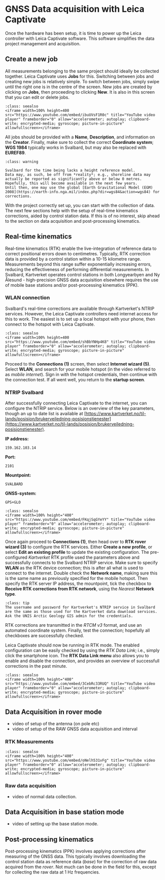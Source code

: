# GNSS Data acquisition with Leica Captivate

Once the hardware has been setup, it is time to power up the Leica controller with Leica Captivate software.
This software simplifies the data project management and acquisition.

## Create a new job

All measurements belonging to the same project should ideally be collected together.
Leica Captivate uses **Jobs** for this.
Switching between jobs and creating new jobs is relatively simple.
To switch between jobs, simply swipe until the right one is in the centre of the screen.
New jobs are created by clicking on **Jobs**, then proceeding to clicking **New**.
It is also in this screen that you can edit or delete jobs.

```{admonition} Available through YouTube.
:class: seealso
<iframe width=100% height=400 src="https://www.youtube.com/embed/ibuUVsF1R0c" title="YouTube video player" frameborder="0" allow="accelerometer; autoplay; clipboard-write; encrypted-media; gyroscope; picture-in-picture" allowfullscreen></iframe>
```

All jobs should be provided with a **Name**, **Description**, and information on the **Creator**.
Finally, make sure to collect the correct **Coordinate system**; **WGS 1984** typically works in Svalbard, but may also be replaced with **EUREF89**.

```{admonition} No height reference model available!
:class: warning

Svalbard for the time being lacks a height reference model.
Data may, as such, be off from *reality*; e.g., shoreline data may actually be reported as significantly above or below 0 metres.
Hopefully, this will become available in the next few years.
Until then, one may use the global [Earth Gravitational Model (EGM) 2008](https://earth-info.nga.mil/index.php?dir=wgs84&action=wgs84) for corrections.
```

With the project correctly set up, you can start with the collection of data.
The next few sections help with the setup of real-time kinematics corrections, aided by control station data.
If this is of no interest, skip ahead to the section on data acquisition and post-processing kinematics.

## Real-time kinematics

Real-time kinematics (RTK) enable the live-integration of reference data to correct positional errors down to centimetres.
Typically, RTK correction data is provided by a control station within a 10-15 kilometre range.
Measurements beyond this range suffer exponentially increasing errors, reducing the effectiveness of performing differential measurements.
In Svalbard, Kartverket operates control stations in both Longyearbyen and Ny Ålesund - high-precision GNSS data acquisition elsewhere requires the use of mobile base stations and/or post-processing kinematics (PPK).

### WLAN connection

Svalbard's real-time corrections are available through Kartverket's NTRIP services.
However, the Leica Captivate controllers need internet access for this to work.
The easiest is to set up a local hotspot with your phone, then connect to the hotspot with Leica Captivate.

```{admonition} Available through YouTube.
:class: seealso
<iframe width=100% height=400 src="https://www.youtube.com/embed/shBbYNHp4K8" title="YouTube video player" frameborder="0" allow="accelerometer; autoplay; clipboard-write; encrypted-media; gyroscope; picture-in-picture" allowfullscreen></iframe>
```

Proceed to the **Connections (1)** screen, then select **Internet wizard (5)**.
Select **WLAN**, and search for your mobile hotspot (in the video referred to as *mobile internet*).
Sign in with the hotspot credentials, then continue with the connection test.
If all went well, you return to the **startup screen**.

### NTRIP Svalbard

After successfully connecting Leica Captivate to the internet, you can configure the NTRIP service.
Below is an overview of the key parameters, though an up to date list is available at [https://www.kartverket.no/til-lands/posisjon/brukerveiledning-posisjonstjenester](https://www.kartverket.no/til-lands/posisjon/brukerveiledning-posisjonstjenester).

**IP address:**
```
159.162.103.14
```

**Port:**
```
2101
```

**Mountpoint:**
```
SVALBARD
```

**GNSS-system:**
```
GPS+GLO
```

```{admonition} Available through YouTube.
:class: seealso
<iframe width=100% height="400" src="https://www.youtube.com/embed/FKqjSqGYeYY" title="YouTube video player" frameborder="0" allow="accelerometer; autoplay; clipboard-write; encrypted-media; gyroscope; picture-in-picture" allowfullscreen></iframe>
```

Once again proceed to **Connections (1)**, then head over to **RTK rover wizard (3)** to configure the RTK services.
Either **Create a new profile**, or select **Edit an existing profile** to update the existing configuration.
The pre-configured *Kartverket* RTK profile used the parameters above and successfully connects to the Svalbard NTRIP service.
Make sure to specify **WLAN** as the RTK device connection; this is after all what is used to connect to the internet.
Double check the **Network name**, making sure this is the same name as previously specified for the mobile hotspot.
Then specify the RTK server IP address, the mountpoint, tick the checkbox to **Receive RTK corrections from RTK network**, using the *Nearest* **Network type**.

```{admonition} Login prompted?
:class: tip
The username and password for Kartverket's NTRIP service in Svalbard are the same as those used for the Kartverket data download services.
Ask the UNIS Arctic Geology GIS admin for the credentials.
```

RTK corrections are transmitted in the *RTCM v3* format, and use an automated coordinate system.
Finally, test the connection; hopefully all checkboxes are successfully checked.

Leica Captivate should now be running in RTK mode.
The enabled configuration can be easily checked by using the *RTK Data Link*; i.e., simply click the smartphone icon.
The **RTK Data Link menu** also allows you to enable and disable the connection, and provides an overview of successfull corrections in the past minute.

```{admonition} Available through YouTube.
:class: seealso
<iframe width=100% height="400" src="https://www.youtube.com/embed/3CebRc33RUQ" title="YouTube video player" frameborder="0" allow="accelerometer; autoplay; clipboard-write; encrypted-media; gyroscope; picture-in-picture" allowfullscreen></iframe>
```

## Data Acquisition in rover mode

- video of setup of the antenna (on pole etc)
- video of setup of the RAW GNSS data acquisition and interval

### RTK Measurements

```{admonition} Available through YouTube.
:class: seealso
<iframe width=100% height="400" src="https://www.youtube.com/embed/oNelh531vFg" title="YouTube video player" frameborder="0" allow="accelerometer; autoplay; clipboard-write; encrypted-media; gyroscope; picture-in-picture" allowfullscreen></iframe>
```

### Raw data acquisition

- video of normal data collection.

## Data Acquisition in base station mode

- video of setting up the base station mode.

## Post-processing kinematics

Post-processing kinematics (PPK) involves applying corrections after measuring of the GNSS data.
This typically involves downloading the control station data as reference data (*base*) for the correction of raw data acquired from the *rover*.
Not much can be done in the field for this, except for collecting the raw data at 1 Hz frequencies.

##
